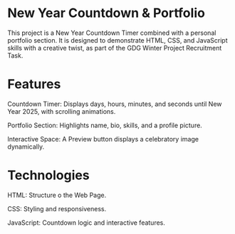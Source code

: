 # New Year Countdown & Portfolio
This project is a New Year Countdown Timer combined with a personal portfolio section. It is designed to demonstrate HTML, CSS, and JavaScript skills with a creative 
twist, as part of the GDG Winter Project Recruitment Task.
# Features
Countdown Timer: Displays days, hours, minutes, and seconds until New Year 2025, with scrolling animations.

Portfolio Section: Highlights name, bio, skills, and a profile picture.

Interactive Space: A Preview button displays a celebratory image dynamically.
# Technologies
HTML:  Structure o the Web Page.

CSS:  Styling and responsiveness.

JavaScript:  Countdown logic and interactive features.
